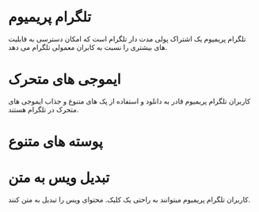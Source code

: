 # تلگرام پریمیوم
تلگرام پریمیوم یک اشتراک پولی مدت دار تلگرام است که امکان دسترسی به قابلیت های بیشتری را نسبت به کابران معمولی تلگرام می دهد.
# ایموجی های متحرک
کاربران تلگرام پریمیوم قادر به دانلود و استفاده از پک های متنوع و جذاب ایموجی های متحرک در تلگرام هستند. 
# پوسته های متنوع
# تبدیل ویس به متن 
کاربران تلگرام پریمیوم میتوانند به راحتی یک کلیک. محتوای ویس را تبدیل به متن کنند. 

# 
